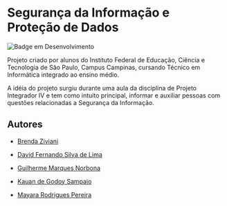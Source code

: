 # Segurança da Informação e Proteção de Dados

![Badge em Desenvolvimento](http://img.shields.io/static/v1?label=STATUS&message=CONCLUÍDO&color=BLUE&style=for-the-badge)

Projeto criado por alunos do Instituto Federal de Educação, Ciência e Tecnologia de São Paulo, Campus Campinas, cursando Técnico em Informática integrado ao ensino médio.

A idéia do projeto surgiu durante uma aula da disciplina de Projeto Integrador IV e tem como intuito principal, informar e auxiliar pessoas com questões relacionadas a Segurança da Informação.
## Autores

- [Brenda Ziviani](https://www.instagram.com/zivianibrenda/)

- [David Fernando Silva de Lima](https://www.instagram.com/david.fernandx/)

- [Guilherme Marques Norbona](https://www.instagram.com/guilherme.20.03/)

- [Kauan de Godoy Sampaio](https://www.instagram.com/horoseus_/)

- [Mayara Rodrigues Pereira](https://www.instagram.com/mah._rodrigues_/)




